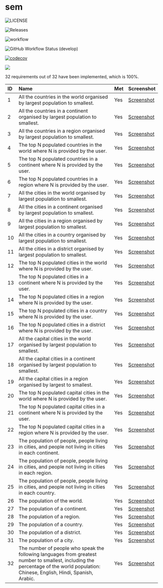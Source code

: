# sem



![LICENSE](https://img.shields.io/github/license/40346200Aidan/sem.svg?style=flat-square)

![Releases](https://img.shields.io/github/release/40346200Aidan/sem/all.svg?style=flat-square)

![workflow](https://github.com/40346200Aidan/sem/actions/workflows/main.yml/badge.svg)

![GitHub Workflow Status (develop)](https://img.shields.io/github/workflow/status/40346200Aidan/sem/Workflow1/development?style=flat-square)

[![codecov](https://codecov.io/gh/40081168LJ/sem/branch/master/graph/badge.svg?token=CZ5MIG4KAZ)](https://codecov.io/gh/40081168LJ/sem/tree/develop/src/main/java/com/napier/sem)

<a href="https://codecov.io/gh/40081168LJ/sem/tree/develop" > 
 <img src="https://codecov.io/gh/40081168LJ/sem/branch/master/graph/badge.svg?token=CZ5MIG4KAZ"/> 
 </a>
 

 
 32 requirements out of 32 have been implemented, which is 100%.

| ID  | Name                                                                                                                                                                                               | Met  | Screenshot |
|:----|:------------------------------------------------------------------------------------------------------------------------------------|:-----|:-----------|
| 1   | All the countries in the world organised by largest population to smallest.                                                                                                                        | Yes  | [Screenshot](https://github.com/40081168LJ/sem/blob/feature/ReadMe/ReportScreenshots/Report1_Screenshot.png) |
| 2   | All the countries in a continent organised by largest population to smallest.                                                                                                                      | Yes  | [Screenshot](https://github.com/40081168LJ/sem/blob/feature/ReadMe/ReportScreenshots/Report2_Screenshot.png) |
| 3   | All the countries in a region organised by largest population to smallest.                                                                                                                         | Yes  | [Screenshot](https://github.com/40081168LJ/sem/blob/feature/ReadMe/ReportScreenshots/Report3_Screenshot.png) |
| 4   | The top N populated countries in the world where N is provided by the user.                                                                                                                        | Yes  | [Screenshot](https://github.com/40081168LJ/sem/blob/feature/ReadMe/ReportScreenshots/Report4_Screenshot.png) |
| 5   | The top N populated countries in a continent where N is provided by the user.                                                                                                                      | Yes  | [Screenshot](https://github.com/40081168LJ/sem/blob/feature/ReadMe/ReportScreenshots/Report5_Screenshot.png) | 
| 6   | The top N populated countries in a region where N is provided by the user.                                                                                                                         | Yes  | [Screenshot](https://github.com/40081168LJ/sem/blob/feature/ReadMe/ReportScreenshots/Report6_Screenshot.png) |
| 7   | All the cities in the world organised by largest population to smallest.                                                                                                                           | Yes  | [Screenshot](https://github.com/40081168LJ/sem/blob/feature/ReadMe/ReportScreenshots/Report7_Screenshot.png) |
| 8   | All the cities in a continent organised by largest population to smallest.                                                                                                                         | Yes  | [Screenshot](https://github.com/40081168LJ/sem/blob/feature/ReadMe/ReportScreenshots/Report8_Screenshot.png) |
| 9   | All the cities in a region organised by largest population to smallest.                                                                                                                            | Yes  | [Screenshot](https://github.com/40081168LJ/sem/blob/feature/ReadMe/ReportScreenshots/Report9_Screenshot.png) |
| 10  | All the cities in a country organised by largest population to smallest.                                                                                                                           | Yes  | [Screenshot](https://github.com/40081168LJ/sem/blob/feature/ReadMe/ReportScreenshots/Report10_Screenshot.png) |
| 11  | All the cities in a district organised by largest population to smallest.                                                                                                                          | Yes  | [Screenshot](https://github.com/40081168LJ/sem/blob/feature/ReadMe/ReportScreenshots/Report11_Screenshot.png) |
| 12  | The top N populated cities in the world where N is provided by the user.                                                                                                                           | Yes  | [Screenshot](https://github.com/40081168LJ/sem/blob/feature/ReadMe/ReportScreenshots/Report12_Screenshot.png) |
| 13  | The top N populated cities in a continent where N is provided by the user.                                                                                                                         | Yes  | [Screenshot](https://github.com/40081168LJ/sem/blob/feature/ReadMe/ReportScreenshots/Report13_Screenshot.png) |
| 14  | The top N populated cities in a region where N is provided by the user.                                                                                                                            | Yes  | [Screenshot](https://github.com/40081168LJ/sem/blob/feature/ReadMe/ReportScreenshots/Report14_Screenshot.png) |
| 15  | The top N populated cities in a country where N is provided by the user.                                                                                                                           | Yes  | [Screenshot](https://github.com/40081168LJ/sem/blob/feature/ReadMe/ReportScreenshots/Report15_Screenshot.png) |
| 16  | The top N populated cities in a district where N is provided by the user.                                                                                                                          | Yes  | [Screenshot](https://github.com/40081168LJ/sem/blob/feature/ReadMe/ReportScreenshots/Report16_Screenshot.png) |
| 17  | All the capital cities in the world organised by largest population to smallest.                                                                                                                   | Yes  | [Screenshot](https://github.com/40081168LJ/sem/blob/feature/ReadMe/ReportScreenshots/Report17_Screenshot.png) |
| 18  | All the capital cities in a continent organised by largest population to smallest.                                                                                                                 | Yes  | [Screenshot](https://github.com/40081168LJ/sem/blob/feature/ReadMe/ReportScreenshots/Report18_Screenshot.png) |
| 19  | All the capital cities in a region organised by largest to smallest.                                                                                                                               | Yes  | [Screenshot](https://github.com/40081168LJ/sem/blob/feature/ReadMe/ReportScreenshots/Report19_Screenshot.png) |
| 20  | The top N populated capital cities in the world where N is provided by the user.                                                                                                                   | Yes  | [Screenshot](https://github.com/40081168LJ/sem/blob/feature/ReadMe/ReportScreenshots/Report20_Screenshot.png) |
| 21  | The top N populated capital cities in a continent where N is provided by the user.                                                                                                                 | Yes  | [Screenshot](https://github.com/40081168LJ/sem/blob/feature/ReadMe/ReportScreenshots/Report21_Screenshot.png) |
| 22  | The top N populated capital cities in a region where N is provided by the user.                                                                                                                    | Yes  | [Screenshot](https://github.com/40081168LJ/sem/blob/feature/ReadMe/ReportScreenshots/Report22_Screenshot.png) |
| 23  | The population of people, people living in cities, and people not living in cities in each continent.                                                                                              | Yes  | [Screenshot](https://github.com/40081168LJ/sem/blob/feature/ReadMe/ReportScreenshots/Report23_Screenshot.png) |
| 24  | The population of people, people living in cities, and people not living in cities in each region.                                                                                                 | Yes  | [Screenshot](https://github.com/40081168LJ/sem/blob/feature/ReadMe/ReportScreenshots/Report24_Screenshot.png) |
| 25  | The population of people, people living in cities, and people not living in cities in each country.                                                                                                | Yes  | [Screenshot](https://github.com/40081168LJ/sem/blob/feature/ReadMe/ReportScreenshots/Report25_Screenshot.png) |
| 26  | The population of the world.                                                                                                                                                                       | Yes  | [Screenshot](https://github.com/40081168LJ/sem/blob/feature/ReadMe/ReportScreenshots/Report26_Screenshot.png) |
| 27  | The population of a continent.                                                                                                                                                                     | Yes  | [Screenshot](https://github.com/40081168LJ/sem/blob/feature/ReadMe/ReportScreenshots/Report27_Screenshot.png) |
| 28  | The population of a region.                                                                                                                                                                        | Yes  | [Screenshot](https://github.com/40081168LJ/sem/blob/feature/ReadMe/ReportScreenshots/Report28_Screenshot.png) |
| 29  | The population of a country.                                                                                                                                                                       | Yes  | [Screenshot](https://github.com/40081168LJ/sem/blob/feature/ReadMe/ReportScreenshots/Report29_Screenshot.png) |
| 30  | The population of a district.                                                                                                                                                                      | Yes  | [Screenshot](https://github.com/40081168LJ/sem/blob/feature/ReadMe/ReportScreenshots/Report30_Screenshot.png) |
| 31  | The population of a city.                                                                                                                                                                          | Yes  | [Screenshot](https://github.com/40081168LJ/sem/blob/feature/ReadMe/ReportScreenshots/Report31_Screenshot.png) |
| 32  | The number of people who speak the following languages from greatest number to smallest, including the percentage of the world population: Chinese, English, Hindi, Spanish, Arabic. | Yes  | [Screenshot](https://github.com/40081168LJ/sem/blob/feature/ReadMe/ReportScreenshots/Report32_Screenshot.png)
